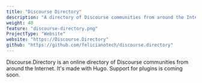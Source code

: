 ```yaml
---
title: "Discourse Directory"
description: "A directory of Discourse communities from around the Internet."
weight: 40
feature: "discourse-directory.png"
ProjectType: "Website"
website: "https://Discourse.Directory"
github: "https://github.com/felicianotech/discourse.directory"
---
```


Discourse.Directory is an online directory of Discourse communities from around the Internet. It's made with Hugo. Support for plugins is coming soon.
